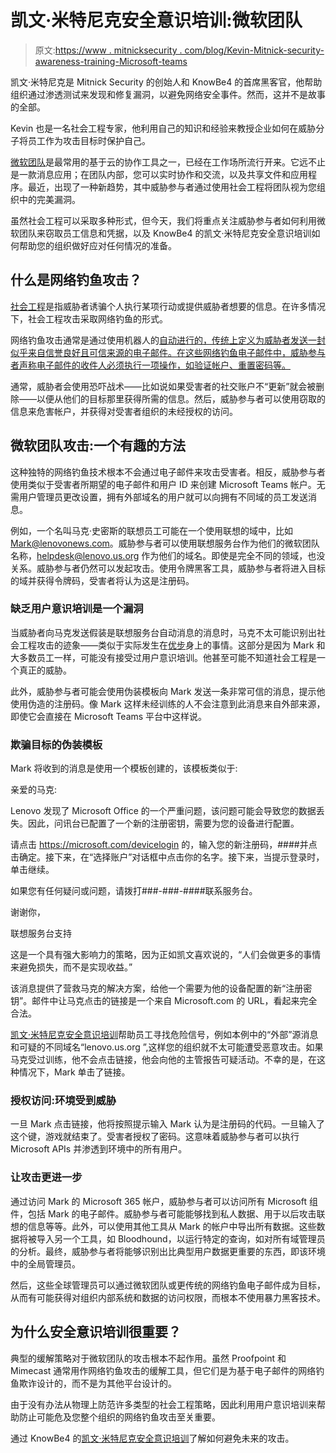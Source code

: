 # 凯文·米特尼克安全意识培训:微软团队

> 原文:[https://www . mitnicksecurity . com/blog/Kevin-Mitnick-security-awareness-training-Microsoft-teams](https://www.mitnicksecurity.com/blog/kevin-mitnick-security-awareness-training-microsoft-teams)

凯文·米特尼克是 Mitnick Security 的创始人和 KnowBe4 的首席黑客官，他帮助组织通过渗透测试来发现和修复漏洞，以避免网络安全事件。然而，这并不是故事的全部。

Kevin 也是一名社会工程专家，他利用自己的知识和经验来教授企业如何在威胁分子将员工作为攻击目标时保护自己。

[微软团队](https://support.microsoft.com/en-us/topic/what-is-microsoft-teams-3de4d369-0167-8def-b93b-0eb5286d7a29)是最常用的基于云的协作工具之一，已经在工作场所流行开来。它远不止是一款消息应用；在团队内部，您可以实时协作和交流，以及共享文件和应用程序。最近，出现了一种新趋势，其中威胁参与者通过使用社会工程将团队视为您组织中的完美漏洞。

虽然社会工程可以采取多种形式，但今天，我们将重点关注威胁参与者如何利用微软团队来窃取员工信息和凭据，以及 KnowBe4 的凯文·米特尼克安全意识培训如何帮助您的组织做好应对任何情况的准备。

## 什么是网络钓鱼攻击？

[社会工程](https://www.mitnicksecurity.com/blog/6-types-of-social-engineering-attacks)是指威胁者诱骗个人执行某项行动或提供威胁者想要的信息。在许多情况下，社会工程攻击采取网络钓鱼的形式。

网络钓鱼攻击通常是通过使用机器人的[自动进行的，传统上定义为威胁者发送一封似乎来自信誉良好且可信来源的电子邮件。在这些网络钓鱼电子邮件中，威胁参与者声称电子邮件的收件人必须执行一项操作，如验证帐户、重置密码等。](https://www.mitnicksecurity.com/blog/how-bots-can-be-used-in-social-engineering-attacks)

通常，威胁者会使用恐吓战术——比如说如果受害者的社交账户不“更新”就会被删除——以便从他们的目标那里获得所需的信息。然后，威胁参与者可以使用窃取的信息来危害帐户，并获得对受害者组织的未经授权的访问。

## 微软团队攻击:一个有趣的方法

这种独特的网络钓鱼技术根本不会通过电子邮件来攻击受害者。相反，威胁参与者使用类似于受害者所期望的电子邮件和用户 ID 来创建 Microsoft Teams 帐户。无需用户管理员更改设置，拥有外部域名的用户就可以向拥有不同域的员工发送消息。

例如，一个名叫马克·史密斯的联想员工可能在一个使用联想的域中，比如 Mark@lenovonews.com。威胁参与者可以使用联想服务台作为他们的微软团队名称，helpdesk@lenovo.us.org 作为他们的域名。即使是完全不同的领域，也没关系。威胁参与者仍然可以发起攻击。使用令牌黑客工具，威胁参与者将进入目标的域并获得令牌码，受害者将认为这是注册码。

### 缺乏用户意识培训是一个漏洞

当威胁者向马克发送假装是联想服务台自动消息的消息时，马克不太可能识别出社会工程攻击的迹象——类似于实际发生在[优步](https://www.mitnicksecurity.com/blog/uber-data-breach)身上的事情。这部分是因为 Mark 和大多数员工一样，可能没有接受过用户意识培训。他甚至可能不知道社会工程是一个真正的威胁。

此外，威胁参与者可能会使用伪装模板向 Mark 发送一条非常可信的消息，提示他使用伪造的注册码。像 Mark 这样未经训练的人不会注意到此消息来自外部来源，即使它会直接在 Microsoft Teams 平台中这样说。

### 欺骗目标的伪装模板

Mark 将收到的消息是使用一个模板创建的，该模板类似于:

亲爱的马克:

Lenovo 发现了 Microsoft Office 的一个严重问题，该问题可能会导致您的数据丢失。因此，问讯台已配置了一个新的注册密钥，需要为您的设备进行配置。

请点击 https://microsoft.com/devicelogin 的，输入您的新注册码，####并点击确定。接下来，在“选择账户”对话框中点击你的名字。接下来，当提示登录时，单击继续。

如果您有任何疑问或问题，请拨打###-###-####联系服务台。

谢谢你，

联想服务台支持

这是一个具有强大影响力的策略，因为正如凯文喜欢说的，“人们会做更多的事情来避免损失，而不是实现收益。”

该消息提供了营救马克的解决方案，给他一个需要为他的设备配置的新“注册密钥”。邮件中让马克点击的链接是一个来自 Microsoft.com 的 URL，看起来完全合法。

[凯文·米特尼克安全意识培训](https://www.mitnicksecurity.com/blog/things-you-need-know-cyber-security-consulting-services)帮助员工寻找危险信号，例如本例中的“外部”源消息和可疑的不同域名“lenovo.us.org ”,这样您的组织就不太可能遭受恶意攻击。如果马克受过训练，他不会点击链接，他会向他的主管报告可疑活动。不幸的是，在这种情况下，Mark 单击了链接。

### 授权访问:环境受到威胁

一旦 Mark 点击链接，他将按照提示输入 Mark 认为是注册码的代码。一旦输入了这个键，游戏就结束了。受害者授权了密码。这意味着威胁参与者可以执行 Microsoft APIs 并渗透到环境中的所有用户。

### 让攻击更进一步

通过访问 Mark 的 Microsoft 365 帐户，威胁参与者可以访问所有 Microsoft 组件，包括 Mark 的电子邮件。威胁参与者可能能够找到私人数据、用于以后攻击联想的信息等等。此外，可以使用其他工具从 Mark 的帐户中导出所有数据。这些数据将被导入另一个工具，如 Bloodhound，以运行特定的查询，如对所有域管理员的分析。最终，威胁参与者将能够识别出比典型用户数据更重要的东西，即该环境中的全局管理员。

然后，这些全球管理员可以通过微软团队或更传统的网络钓鱼电子邮件成为目标，从而有可能获得对组织内部系统和数据的访问权限，而根本不使用暴力黑客技术。

## 为什么安全意识培训很重要？

典型的缓解策略对于微软团队的攻击根本不起作用。虽然 Proofpoint 和 Mimecast 通常用作网络钓鱼攻击的缓解工具，但它们是为基于电子邮件的网络钓鱼欺诈设计的，而不是为其他平台设计的。

由于没有办法从物理上防范许多类型的社会工程策略，因此利用用户意识培训来帮助防止可能危及您整个组织的网络钓鱼攻击至关重要。

通过 KnowBe4 的[凯文·米特尼克安全意识培训](/kevin-mitnick-security-awareness-training)了解如何避免未来的攻击。
